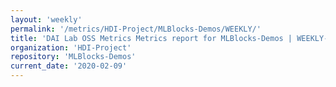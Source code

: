 ```yaml
---
layout: 'weekly'
permalink: '/metrics/HDI-Project/MLBlocks-Demos/WEEKLY/'
title: 'DAI Lab OSS Metrics Metrics report for MLBlocks-Demos | WEEKLY-REPORT-2020-02-09'
organization: 'HDI-Project'
repository: 'MLBlocks-Demos'
current_date: '2020-02-09'
---
```

